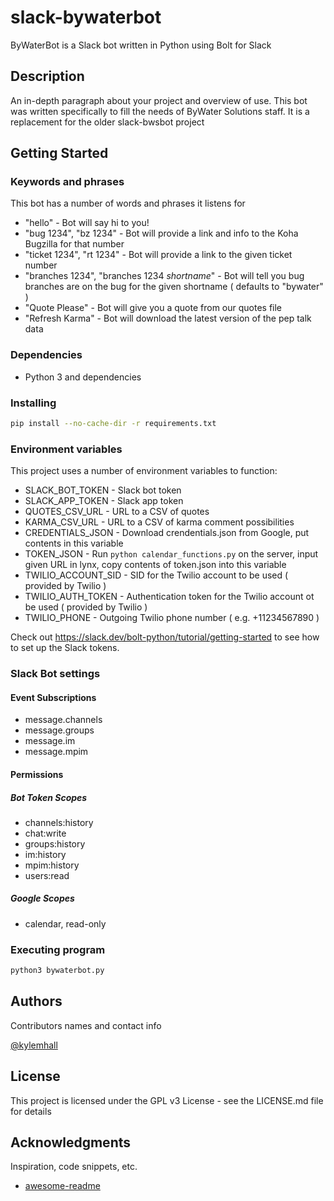 # slack-bywaterbot  

ByWaterBot is a Slack bot written in Python using Bolt for Slack

## Description

An in-depth paragraph about your project and overview of use.
This bot was written specifically to fill the needs of ByWater Solutions staff.
It is a replacement for the older slack-bwsbot project

## Getting Started

### Keywords and phrases

This bot has a number of words and phrases it listens for

* "hello" - Bot will say hi to you!
* "bug 1234", "bz 1234" - Bot will provide a link and info to the Koha Bugzilla for that number
* "ticket 1234", "rt 1234" - Bot will provide a link to the given ticket number
* "branches 1234", "branches 1234 _shortname_" - Bot will tell you bug branches are on the bug for the given shortname ( defaults to "bywater" )
* "Quote Please" - Bot will give you a quote from our quotes file
* "Refresh Karma" - Bot will download the latest version of the pep talk data

### Dependencies

* Python 3 and dependencies

### Installing

```bash
pip install --no-cache-dir -r requirements.txt
```

### Environment variables

This project uses a number of environment variables to function:

* SLACK_BOT_TOKEN - Slack bot token
* SLACK_APP_TOKEN - Slack app token
* QUOTES_CSV_URL - URL to a CSV of quotes
* KARMA_CSV_URL - URL to a CSV of karma comment possibilities
* CREDENTIALS_JSON - Download crendentials.json from Google, put contents in this variable
* TOKEN_JSON - Run `python calendar_functions.py` on the server, input given URL in lynx, copy contents of token.json into this variable
* TWILIO_ACCOUNT_SID - SID for the Twilio account to be used ( provided by Twilio )
* TWILIO_AUTH_TOKEN - Authentication token for the Twilio account ot be used ( provided by Twilio )
* TWILIO_PHONE - Outgoing Twilio phone number ( e.g. +11234567890 )

Check out https://slack.dev/bolt-python/tutorial/getting-started to see
how to set up the Slack tokens.

### Slack Bot settings

#### Event Subscriptions

* message.channels
* message.groups
* message.im
* message.mpim

#### Permissions

##### Bot Token Scopes

* channels:history
* chat:write
* groups:history
* im:history
* mpim:history
* users:read

##### Google Scopes
* calendar, read-only

### Executing program

```bash
python3 bywaterbot.py
```

## Authors

Contributors names and contact info

[@kylemhall](https://github.com/kylemhall)

## License

This project is licensed under the GPL v3 License - see the LICENSE.md file for details

## Acknowledgments

Inspiration, code snippets, etc.
* [awesome-readme](https://github.com/matiassingers/awesome-readme)
